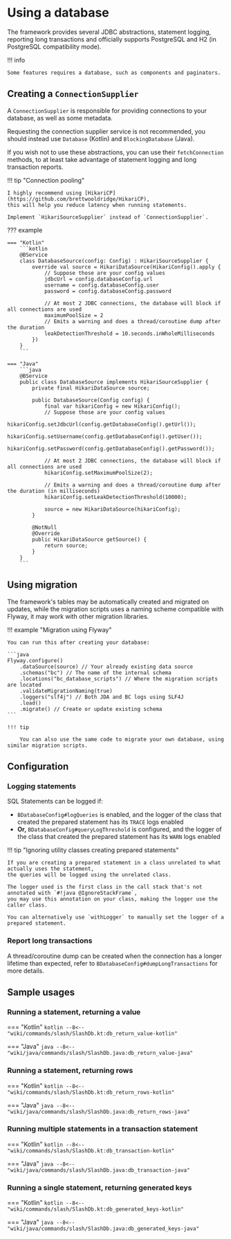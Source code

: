 # Using a database

The framework provides several JDBC abstractions, statement logging, reporting long transactions
and officially supports PostgreSQL and H2 (in PostgreSQL compatibility mode).

!!! info

    Some features requires a database, such as components and paginators.

[//]: # (TODO add components link above)

## Creating a `ConnectionSupplier`

A `ConnectionSupplier` is responsible for providing connections to your database, as well as some metadata.

Requesting the connection supplier service is not recommended,
you should instead use `Database` (Kotlin) and `BlockingDatabase` (Java).

If you wish not to use these abstractions, you can use their `fetchConnection` methods,
to at least take advantage of statement logging and long transaction reports.

!!! tip "Connection pooling"

    I highly recommend using [HikariCP](https://github.com/brettwooldridge/HikariCP), 
    this will help you reduce latency when running statements.

    Implement `HikariSourceSupplier` instead of `ConnectionSupplier`.

[//]: # (TODO postgresl & H2)
??? example

    === "Kotlin"
        ```kotlin
        @BService
        class DatabaseSource(config: Config) : HikariSourceSupplier {
            override val source = HikariDataSource(HikariConfig().apply {
                // Suppose those are your config values
                jdbcUrl = config.databaseConfig.url
                username = config.databaseConfig.user
                password = config.databaseConfig.password
        
                // At most 2 JDBC connections, the database will block if all connections are used
                maximumPoolSize = 2
                // Emits a warning and does a thread/coroutine dump after the duration
                leakDetectionThreshold = 10.seconds.inWholeMilliseconds
            })
        }
        ```

    === "Java"
        ```java
        @BService
        public class DatabaseSource implements HikariSourceSupplier {
            private final HikariDataSource source;
        
            public DatabaseSource(Config config) {
                final var hikariConfig = new HikariConfig();
                // Suppose those are your config values
                hikariConfig.setJdbcUrl(config.getDatabaseConfig().getUrl());
                hikariConfig.setUsername(config.getDatabaseConfig().getUser());
                hikariConfig.setPassword(config.getDatabaseConfig().getPassword());
        
                // At most 2 JDBC connections, the database will block if all connections are used
                hikariConfig.setMaximumPoolSize(2);
        
                // Emits a warning and does a thread/coroutine dump after the duration (in milliseconds)
                hikariConfig.setLeakDetectionThreshold(10000);
        
                source = new HikariDataSource(hikariConfig);
            }
        
            @NotNull
            @Override
            public HikariDataSource getSource() {
                return source;
            }
        }
        ```

## Using migration
The framework's tables may be automatically created and migrated on updates,
while the migration scripts uses a naming scheme compatible with Flyway, it may work with other migration libraries.

!!! example "Migration using Flyway"

    You can run this after creating your database:

    ```java
    Flyway.configure()
        .dataSource(source) // Your already existing data source
        .schemas("bc") // The name of the internal schema
        .locations("bc_database_scripts") // Where the migration scripts are located
        .validateMigrationNaming(true)
        .loggers("slf4j") // Both JDA and BC logs using SLF4J
        .load()
        .migrate() // Create or update existing schema
    ```

    !!! tip

        You can also use the same code to migrate your own database, using similar migration scripts.

## Configuration
### Logging statements
SQL Statements can be logged if:

- `BDatabaseConfig#logQueries` is enabled,
  and the logger of the class that created the prepared statement has its `TRACE` logs enabled
- **Or,** `BDatabaseConfig#queryLogThreshold` is configured,
  and the logger of the class that created the prepared statement has its `WARN` logs enabled

!!! tip "Ignoring utility classes creating prepared statements"

    If you are creating a prepared statement in a class unrelated to what actually uses the statement,
    the queries will be logged using the unrelated class.
    
    The logger used is the first class in the call stack that's not annotated with `#!java @IgnoreStackFrame`,
    you may use this annotation on your class, making the logger use the caller class.
    
    You can alternatively use `withLogger` to manually set the logger of a prepared statement.

### Report long transactions
A thread/coroutine dump can be created when the connection has a longer lifetime than expected,
refer to `BDatabaseConfig#dumpLongTransactions` for more details.

## Sample usages

[//]: # (TODO waiting on https://github.com/facelessuser/pymdown-extensions/issues/2217 ?)
### Running a statement, returning a value
=== "Kotlin"
    ```kotlin
    --8<-- "wiki/commands/slash/SlashDb.kt:db_return_value-kotlin"
    ```

=== "Java"
    ```java
    --8<-- "wiki/java/commands/slash/SlashDb.java:db_return_value-java"
    ```

### Running a statement, returning rows
=== "Kotlin"
    ```kotlin
    --8<-- "wiki/commands/slash/SlashDb.kt:db_return_rows-kotlin"
    ```

=== "Java"
    ```java
    --8<-- "wiki/java/commands/slash/SlashDb.java:db_return_rows-java"
    ```

### Running multiple statements in a transaction statement
=== "Kotlin"
    ```kotlin
    --8<-- "wiki/commands/slash/SlashDb.kt:db_transaction-kotlin"
    ```

=== "Java"
    ```java
    --8<-- "wiki/java/commands/slash/SlashDb.java:db_transaction-java"
    ```

### Running a single statement, returning generated keys
=== "Kotlin"
    ```kotlin
    --8<-- "wiki/commands/slash/SlashDb.kt:db_generated_keys-kotlin"
    ```

=== "Java"
    ```java
    --8<-- "wiki/java/commands/slash/SlashDb.java:db_generated_keys-java"
    ```